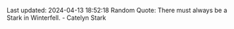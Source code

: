 Last updated: 2024-04-13 18:52:18
Random Quote: There must always be a Stark in Winterfell.  -  Catelyn Stark